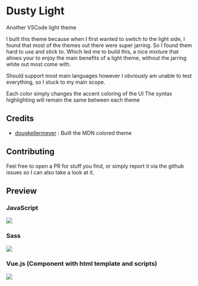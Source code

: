 # Dusty Light

Another VSCode light theme

I built this theme because when I first wanted to switch to the light side, I found that most of the themes out there were super jarring. So I found them hard to use and stick to. Which led me to build this, a nice mixture that allows your to enjoy the main benefits of a light theme, without the jarring white out most come with.

Should support most main languages however I obviously am unable to test everything, so I stuck to my main scope.

Each color simply changes the accent coloring of the UI The syntax highlighting will remain the same between each theme

## Credits

- [dougkellermeyer](https://github.com/dougkellermeyer) : Built the MDN colored theme

## Contributing

Feel free to open a PR for stuff you find, or simply report it via the github issues so I can also take a look at it.

## Preview

### JavaScript

![](https://image.prntscr.com/image/ef7bIF09Q8q-edkahdfdzg.png)

### Sass

![](https://image.prntscr.com/image/CAja2n43SfyX6c9Z5BuLHQ.png)

### Vue.js (Component with html template and scripts)

![](https://image.prntscr.com/image/oW5RtCkrQ7O4omgeU5GM5Q.png)
